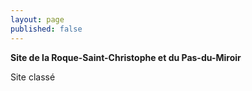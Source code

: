```yaml
---
layout: page
published: false
---
```


**Site de la Roque-Saint-Christophe et du Pas-du-Miroir**

Site classé
